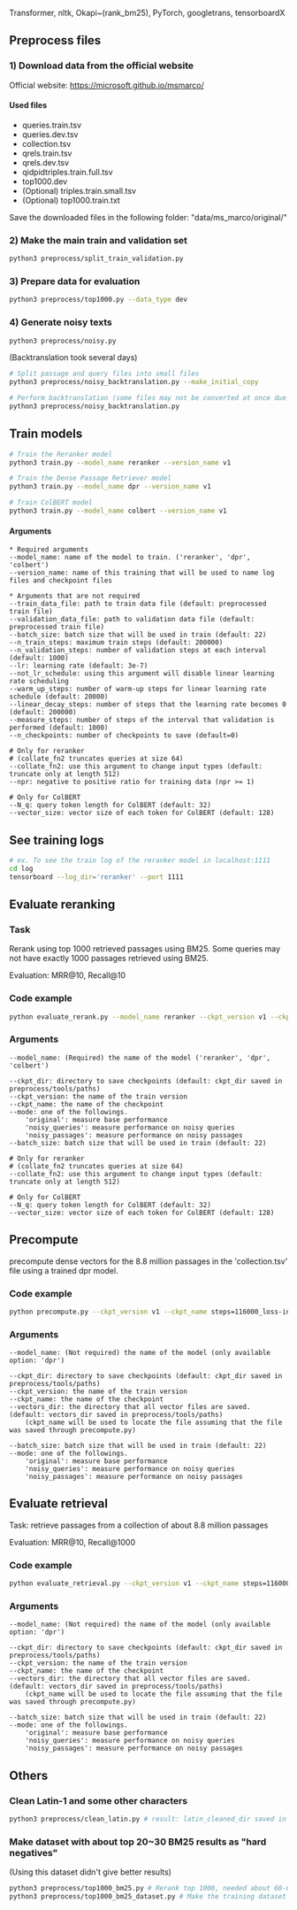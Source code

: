 

Transformer, nltk, Okapi~(rank_bm25), PyTorch, googletrans, tensorboardX

## Preprocess files

### 1) Download data from the official website
Official website: https://microsoft.github.io/msmarco/

#### Used files

* queries.train.tsv
* queries.dev.tsv
* collection.tsv
* qrels.train.tsv
* qrels.dev.tsv
* qidpidtriples.train.full.tsv
* top1000.dev
* (Optional) triples.train.small.tsv
* (Optional) top1000.train.txt

Save the downloaded files in the following folder: "data/ms_marco/original/"

### 2) Make the main train and validation set

```bash
python3 preprocess/split_train_validation.py
```

### 3) Prepare data for evaluation

```bash
python3 preprocess/top1000.py --data_type dev
```

### 4) Generate noisy texts

```bash
python3 preprocess/noisy.py
```

(Backtranslation took several days)
```bash
# Split passage and query files into small files
python3 preprocess/noisy_backtranslation.py --make_initial_copy

# Perform backtranslation (some files may not be converted at once due to disconnection. -> Repeat)
python3 preprocess/noisy_backtranslation.py
```

## Train models

```bash
# Train the Reranker model
python3 train.py --model_name reranker --version_name v1

# Train the Dense Passage Retriever model
python3 train.py --model_name dpr --version_name v1

# Train ColBERT model
python3 train.py --model_name colbert --version_name v1
```
#### Arguments
```text
* Required arguments
--model_name: name of the model to train. ('reranker', 'dpr', 'colbert')
--version_name: name of this training that will be used to name log files and checkpoint files

* Arguments that are not required
--train_data_file: path to train data file (default: preprocessed train file)
--validation_data_file: path to validation data file (default: preprocessed train file)
--batch_size: batch size that will be used in train (default: 22)
--n_train_steps: maximum train steps (default: 200000)
--n_validation_steps: number of validation steps at each interval (default: 1000)
--lr: learning rate (default: 3e-7)
--not_lr_schedule: using this argument will disable linear learning rate scheduling
--warm_up_steps: number of warm-up steps for linear learning rate schedule (default: 20000)
--linear_decay_steps: number of steps that the learning rate becomes 0 (default: 200000)
--measure_steps: number of steps of the interval that validation is performed (default: 1000)
--n_checkpoints: number of checkpoints to save (default=0)

# Only for reranker
# (collate_fn2 truncates queries at size 64)
--collate_fn2: use this argument to change input types (default: truncate only at length 512)
--npr: negative to positive ratio for training data (npr >= 1)

# Only for ColBERT
--N_q: query token length for ColBERT (default: 32)
--vector_size: vector size of each token for ColBERT (default: 128)
```

## See training logs
```bash
# ex. To see the train log of the reranker model in localhost:1111
cd log
tensorboard --log_dir='reranker' --port 1111
```

## Evaluate reranking

### Task

Rerank using top 1000 retrieved passages using BM25. Some queries may not have exactly 1000 passages retrieved using BM25.

Evaluation: MRR@10, Recall@10

### Code example
```bash
python evaluate_rerank.py --model_name reranker --ckpt_version v1 --ckpt_name steps=116000_loss-interval=0.2303.pth
```
### Arguments
```text
--model_name: (Required) the name of the model ('reranker', 'dpr', 'colbert')

--ckpt_dir: directory to save checkpoints (default: ckpt_dir saved in preprocess/tools/paths)
--ckpt_version: the name of the train version
--ckpt_name: the name of the checkpoint
--mode: one of the followings.
    'original': measure base performance
    'noisy_queries': measure performance on noisy queries
    'noisy_passages': measure performance on noisy passages
--batch_size: batch size that will be used in train (default: 22)

# Only for reranker
# (collate_fn2 truncates queries at size 64)
--collate_fn2: use this argument to change input types (default: truncate only at length 512)

# Only for ColBERT
--N_q: query token length for ColBERT (default: 32)
--vector_size: vector size of each token for ColBERT (default: 128)
```

## Precompute

precompute dense vectors for the 8.8 million passages in the 'collection.tsv' file using a trained dpr model.

### Code example
```bash
python precompute.py --ckpt_version v1 --ckpt_name steps=116000_loss-interval=0.2303.pth
```

### Arguments
```text
--model_name: (Not required) the name of the model (only available option: 'dpr')

--ckpt_dir: directory to save checkpoints (default: ckpt_dir saved in preprocess/tools/paths)
--ckpt_version: the name of the train version 
--ckpt_name: the name of the checkpoint
--vectors_dir: the directory that all vector files are saved. (default: vectors_dir saved in preprocess/tools/paths)
    (ckpt_name will be used to locate the file assuming that the file was saved through precompute.py)
    
--batch_size: batch size that will be used in train (default: 22)
--mode: one of the followings.
    'original': measure base performance
    'noisy_queries': measure performance on noisy queries
    'noisy_passages': measure performance on noisy passages
```
## Evaluate retrieval

Task: retrieve passages from a collection of about 8.8 million passages

Evaluation: MRR@10, Recall@1000
### Code example
```bash
python evaluate_retrieval.py --ckpt_version v1 --ckpt_name steps=116000_loss-interval=0.2303.pth
```
### Arguments
```text
--model_name: (Not required) the name of the model (only available option: 'dpr')

--ckpt_dir: directory to save checkpoints (default: ckpt_dir saved in preprocess/tools/paths)
--ckpt_version: the name of the train version 
--ckpt_name: the name of the checkpoint
--vectors_dir: the directory that all vector files are saved. (default: vectors_dir saved in preprocess/tools/paths)
    (ckpt_name will be used to locate the file assuming that the file was saved through precompute.py)
    
--batch_size: batch size that will be used in train (default: 22)
--mode: one of the followings.
    'original': measure base performance
    'noisy_queries': measure performance on noisy queries
    'noisy_passages': measure performance on noisy passages
```
## Others

### Clean Latin-1 and some other characters
```bash
python3 preprocess/clean_latin.py # result: latin_cleaned_dir saved in preprocess/tools/paths
```

### Make dataset with about top 20~30 BM25 results as "hard negatives"
(Using this dataset didn't give better results)
```bash
python3 preprocess/top1000_bm25.py # Rerank top 1000, needed about 60-64GB of memory and a few days
python3 preprocess/top1000_bm25_dataset.py # Make the training dataset
```
